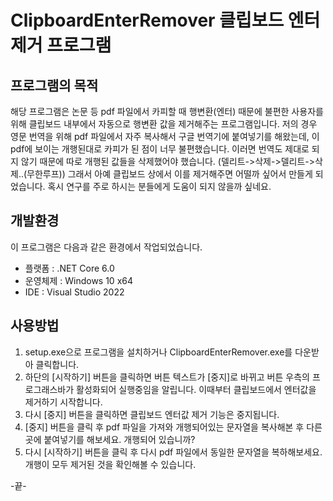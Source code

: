 # ClipboardEnterRemover 클립보드 엔터 제거 프로그램
## 프로그램의 목적
해당 프로그램은 논문 등 pdf 파일에서 카피할 때 행변환(엔터) 때문에 불편한 사용자를 위해 클립보드 내부에서 자동으로 행변환 값을 제거해주는 프로그램입니다.
저의 경우 영문 번역을 위해 pdf 파일에서 자주 복사해서 구글 번역기에 붙여넣기를 해왔는데, 이 pdf에 보이는 개행된대로 카피가 된 점이 너무 불편했습니다. 
이러면 번역도 제대로 되지 않기 때문에 따로 개행된 값들을 삭제했어야 했습니다. (델리트->삭제->델리트->삭제..(무한루프))
그래서 아예 클립보드 상에서 이를 제거해주면 어떨까 싶어서 만들게 되었습니다. 혹시 연구를 주로 하시는 분들에게 도움이 되지 않을까 싶네요. 

## 개발환경
이 프로그램은 다음과 같은 환경에서 작업되었습니다.
* 플랫폼 : .NET Core 6.0
* 운영체제 : Windows 10 x64
* IDE : Visual Studio 2022

## 사용방법
1. setup.exe으로 프로그램을 설치하거나 ClipboardEnterRemover.exe를 다운받아 클릭합니다.
2. 하단의 [시작하기] 버튼을 클릭하면 버튼 텍스트가 [중지]로 바뀌고 버튼 우측의 프로그래스바가 활성화되어 실행중임을 알립니다. 이때부터 클립보드에서 엔터값을 제거하기 시작합니다. 
3. 다시 [중지] 버튼을 클릭하면 클립보드 엔터값 제거 기능은 중지됩니다.
4. [중지] 버튼을 클릭 후 pdf 파일을 가져와 개행되어있는 문자열을 복사해본 후 다른 곳에 붙여넣기를 해보세요. 개행되어 있습니까?
5. 다시 [시작하기] 버튼을 클릭 후 다시 pdf 파일에서 동일한 문자열을 복하해보세요. 개행이 모두 제거된 것을 확인해볼 수 있습니다.

-끝-
